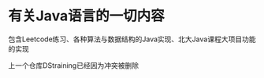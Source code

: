 # 有关Java语言的一切内容

<p>包含Leetcode练习、各种算法与数据结构的Java实现、北大Java课程大项目功能的实现</p>
<p>上一个仓库DStraining已经因为冲突被删除</p>
